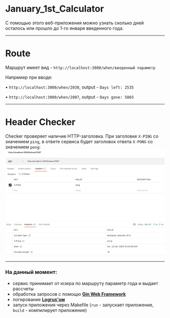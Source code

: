 # January_1st_Calculator
С помощью этого веб-приложения можно узнать сколько дней осталось или прошло до 1-го января введенного года.
___
# Route
Маршрут имеет вид - `http://localhost:3000/when/введенный параметр`

Напрмиер при вводе:

• `http://localhost:3000/when/2030`, output - `Days left: 2535`

• `http://localhost:3000/when/2007`, output - `Days gone: 5865`


___
# Header Checker
Checker проверяет наличие HTTP-заголовка. При заголовке `X-PING` со значением `ping`, в ответе сервиса будет заголовок ответа `X-PONG` со значением `pong`:
![](https://github.com/faringet/January_1st_Calculator/blob/master/Header%20Checker.png)

___
### На данный момент:
- сервис принимает от юзера по маршруту параметр года и выдает рассчеты
- обработка запросов с помощю [**Gin Web Framework**](https://gin-gonic.com/docs/)
- логирование [**Logrus'ом**](https://github.com/sirupsen/logrus) 
- запуск приложения через Makefile (`run` - запускает приложение, `build` - компилирует приложение)
